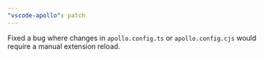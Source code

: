 ```yaml
---
"vscode-apollo": patch
---
```


Fixed a bug where changes in `apollo.config.ts` or `apollo.config.cjs` would require a manual extension reload.
